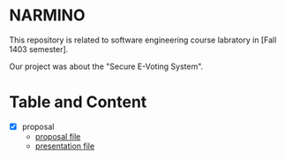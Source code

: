 # NARMINO

This repository is related to software engineering course labratory in [Fall 1403 semester].

Our project was about the "Secure E-Voting System".

# Table and Content
- [x] proposal
  - [proposal file](proposal/Report/Narmino_SE_Project_1403_1_Proposal.pdf)
  - [presentation file](proposal/Narmino_SE_Project_1403_1_Proposal_beamer.pdf)